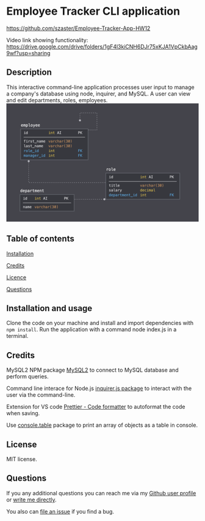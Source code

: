 # Employee Tracker CLI application

https://github.com/szaster/Employee-Tracker-App-HW12

Video link showing functionality:
https://drive.google.com/drive/folders/1gF4l3kiCNH6DJr75xKJA1VpCkbAag9wf?usp=sharing

## Description 

This interactive command-line application processes user input to manage a company's database using node, inquirer, and MySQL. A user can view and edit departments, roles, employees.
![Employee Tracker](Assets/schema.png)
<!-- ![Employee Tracker](Assets/employee-tracker.gif) -->

## Table of contents

[Installation](#installation)

[Credits](#credits)

[Licence](#license)

[Questions](#questions)

## Installation and usage

Clone the code on your machine and install and import dependencies with `npm install`. 
Run the application with a command node index.js in a terminal.


## Credits

MySQL2 NPM package [MySQL2](https://www.npmjs.com/package/mysql2) to connect to MySQL database and perform queries.

Command line interace for Node.js [inquirer.js package](https://www.npmjs.com/package/inquirer) to interact with the user via the command-line.

Extension for VS code [Prettier - Code formatter](https://marketplace.visualstudio.com/items?itemName=esbenp.prettier-vscode) to autoformat the code when saving.

Use [console.table](https://www.npmjs.com/package/console.table) package to print an array of objects as a table in console. 

## License

MIT license. 

## Questions

If you any additional questions you can reach me via my [Github user profile](https://www.github.com/szaster) or [write me directly](mailto:szaster@protonmail.com).

You also can [file an issue](https://github.com/szaster/Employee-Tracker-App-HW12/issues) if you find a bug.





